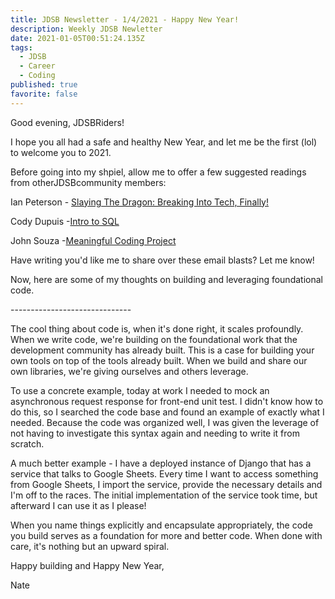 ```yaml
---
title: JDSB Newsletter - 1/4/2021 - Happy New Year!
description: Weekly JDSB Newletter
date: 2021-01-05T00:51:24.135Z
tags:
  - JDSB
  - Career
  - Coding
published: true
favorite: false
---
```

Good evening, JDSBRiders!

I hope you all had a safe and healthy New Year, and let me be the first (lol) to welcome you to 2021.

Before going into my shpiel, allow me to offer a few suggested readings from otherJDSBcommunity members:

Ian Peterson - [Slaying The Dragon: Breaking Into Tech, Finally!](https://meet.meetup.com/ls/click?upn=SDNnya-2FgLI6CfUa8do8ZdyFS1aqDIzNDbiEorng8j4Cl4vUticOB3sdgZO0x7QWARR2eXlje2KPtUGx6ov3oKb0kI54L0vIe5GU9Cxzi6kQ-3DYHiF_509qPG0vpZkuM2-2B4uzWbDbBOI1oKpnPrnNydeAiaOZBOooHpcJh-2FNwwh6ySjsQTM6Gs05TFBxfFC3O24-2BpUSQ8QnLIAnz-2BZSDQGYeK1flOBKfc2KF-2FO93jCoK4ugWoEAsVDwQw6ppMmJNQ9jDKXF1q-2FKYhUIfQ-2FdvohBGaFOXzheOHNkvurTByDy2mIzMpomFZrucqYMANxe4DC9RhIrTQCEVdVRwX8d0UTmNziGMXY-3D)

Cody Dupuis -[Intro to SQL](https://meet.meetup.com/ls/click?upn=SDNnya-2FgLI6CfUa8do8Zd6EDHcpOj-2B68XIZxPOuWqZ9U3pSNNRhf-2FKzCibzxmDncmaREzcJ8raYyIYjgvF9mtQ-3D-3DLyQz_509qPG0vpZkuM2-2B4uzWbDbBOI1oKpnPrnNydeAiaOZBOooHpcJh-2FNwwh6ySjsQTM8Py9XqGrac0q4eXi4fr2HWVNukXu7Y-2B7g9KDw9-2FpitrzIXiPHf5MqQ-2FyQ42jpgRGJoBKRQSbfjAaMZd9-2FX9Eg5VcGouhuXO8Gh0U4OpCGhf1z2bS5bM-2BpWBuLoO6sc2Sn-2FDgbyGLNqwna6p9UWXu8MNY7tZhyOUist-2FfhH7Vwmc-3D)

John Souza -[Meaningful Coding Project](https://meet.meetup.com/ls/click?upn=SDNnya-2FgLI6CfUa8do8Zd4lQU8iLLQWwackxL36s931OoUOimSohmPxTQOKSEC6PdzRzPeCkqgYSgLrt0fv3ZpuQqYqdJGAOQNbf811alcw-3D2GQh_509qPG0vpZkuM2-2B4uzWbDbBOI1oKpnPrnNydeAiaOZBOooHpcJh-2FNwwh6ySjsQTM83mwGv1kQJcpnWW5bIXcj9A6ayuBROSVOMkY7IOxkU4mxc-2Bfro2aGbqNGNmiIQFu6VwyC5Dh5nTOkuE4ehGmuCjry3za4er1EU9Is3N-2FV-2BX1L1UhEakQYRiS8Bjv2Do-2FNqE-2B-2BXkpkgH66jc4KZWOneIfAwBNma85hZN0yhI7I3s-3D)

Have writing you'd like me to share over these email blasts? Let me know!

Now, here are some of my thoughts on building and leveraging foundational code.

\------------------------------

The cool thing about code is, when it's done right, it scales profoundly. When we write code, we're building on the foundational work that the development community has already built. This is a case for building your own tools on top of the tools already built. When we build and share our own libraries, we're giving ourselves and others leverage.

To use a concrete example, today at work I needed to mock an asynchronous request response for front-end unit test. I didn't know how to do this, so I searched the code base and found an example of exactly what I needed. Because the code was organized well, I was given the leverage of not having to investigate this syntax again and needing to write it from scratch.

A much better example - I have a deployed instance of Django that has a service that talks to Google Sheets. Every time I want to access something from Google Sheets, I import the service, provide the necessary details and I'm off to the races. The initial implementation of the service took time, but afterward I can use it as I please!

When you name things explicitly and encapsulate appropriately, the code you build serves as a foundation for more and better code. When done with care, it's nothing but an upward spiral.

Happy building and Happy New Year,

Nate
